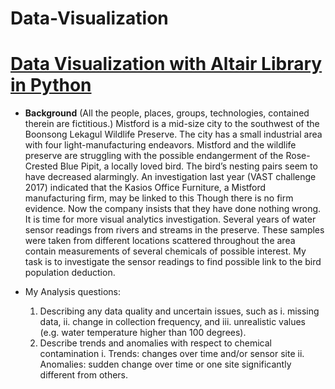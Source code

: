 # Data-Visualization
# <u>Data Visualization with Altair Library in Python</u>
* **Background**
    (All the people, places, groups, technologies, contained therein are fictitious.)
    Mistford is a mid-size city to the southwest of the Boonsong Lekagul Wildlife Preserve. The city has a small industrial area with four light-manufacturing endeavors. Mistford and the wildlife preserve are struggling with the possible endangerment of the Rose-Crested Blue Pipit, a locally loved bird.
    The birdʼs nesting pairs seem to have decreased alarmingly. An investigation last year (VAST challenge 2017) indicated that the Kasios Office Furniture, a Mistford manufacturing firm, may be linked to this Though there is no firm evidence. Now the company insists that they have done nothing wrong. It is time for more visual analytics investigation. Several years of water sensor readings from rivers and streams in the preserve. These samples were taken from different locations scattered throughout the area contain measurements of several chemicals of possible interest. My task is to investigate the sensor readings to find possible link to the bird population deduction.


* My Analysis questions:
    1. Describing any data quality and uncertain issues, such as
        i. missing data,
        ii. change in collection frequency, and
        iii. unrealistic values (e.g. water temperature higher than 100 degrees).
    2. Describe trends and anomalies with respect to chemical contamination
         i. Trends: changes over time and/or sensor site
         ii. Anomalies: sudden change over time or one site significantly different from others.
